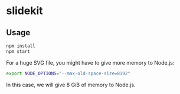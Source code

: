 # slidekit

## Usage

```sh
npm install
npm start
```

For a huge SVG file, you might have to give more memory to Node.js:

```sh
export NODE_OPTIONS="--max-old-space-size=8192"
```

In this case, we will give 8 GiB of memory to Node.js.
